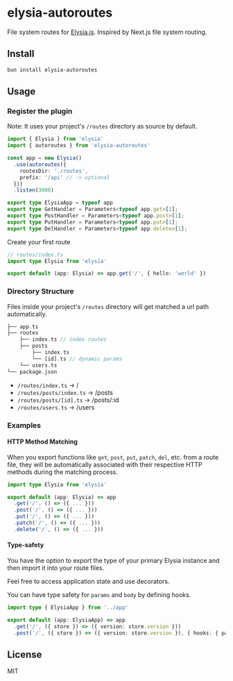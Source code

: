 # elysia-autoroutes

File system routes for [Elysia.js](https://elysiajs.com/). Inspired by Next.js file system routing.

## Install

```bash
bun install elysia-autoroutes
```

## Usage

### Register the plugin

Note: It uses your project's `/routes` directory as source by default.

```ts
import { Elysia } from 'elysia'
import { autoroutes } from 'elysia-autoroutes'

const app = new Elysia()
  .use(autoroutes({
    routesDir: './routes',
    prefix: '/api' // -> optional
  }))
  .listen(3000)

export type ElysiaApp = typeof app
export type GetHandler = Parameters<typeof app.get>[1];
export type PostHandler = Parameters<typeof app.post>[1];
export type PutHandler = Parameters<typeof app.put>[1];
export type DelHandler = Parameters<typeof app.delete>[1];
```

Create your first route

```ts
// routes/index.ts
import type Elysia from 'elysia'

export default (app: Elysia) => app.get('/', { hello: 'world' })
```

### Directory Structure

Files inside your project's `/routes` directory will get matched a url path automatically.

```php
├── app.ts
├── routes
    ├── index.ts // index routes
    ├── posts
        ├── index.ts
        └── [id].ts // dynamic params
    └── users.ts
└── package.json
```

- `/routes/index.ts` → /
- `/routes/posts/index.ts` → /posts
- `/routes/posts/[id].ts` → /posts/:id
- `/routes/users.ts` → /users

### Examples

#### HTTP Method Matching

When you export functions like `get`, `post`, `put`, `patch`, `del`, etc. from a route file, they will be automatically associated with their respective HTTP methods during the matching process.

```ts
import type Elysia from 'elysia'

export default (app: Elysia) => app
  .get('/', () => ({ ... }))
  .post('/', () => ({ ... }))
  .put('/', () => ({ ... }))
  .patch('/', () => ({ ... }))
  .delete('/', () => ({ ... }))
```

#### Type-safety

You have the option to export the type of your primary Elysia instance and then import it into your route files.

Feel free to access application state and use decorators. 

You can have type safety for `params` and `body` by defining hooks.

```ts
import type { ElysiaApp } from '../app'

export default (app: ElysiaApp) => app
  .get('/', ({ store }) => ({ version: store.version }))
  .post('/', ({ store }) => ({ version: store.version }), { hooks: { params: T.Object({ id: T.String() }) } })
```

## License

MIT
